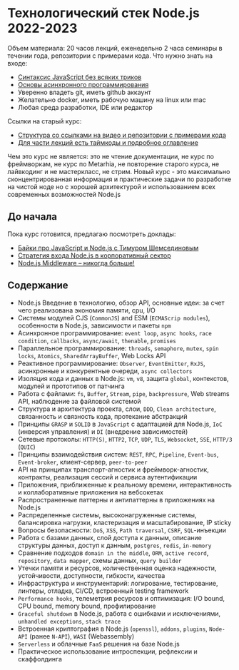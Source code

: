 # Технологический стек Node.js 2022-2023

Объем материала: 20 часов лекций, еженедельно 2 часа семинары в течении года, репозитории с примерами кода.
Что нужно знать на входе:
- [Синтаксис JavaScript без всяких триков](https://github.com/HowProgrammingWorks/Index/blob/master/Courses/Fundamentals.md)
- [Основы асинхронного программирования](https://github.com/HowProgrammingWorks/Index/blob/master/Courses/Asynchronous.md)
- Уверенно владеть git, иметь github аккаунт
- Желательно docker, иметь рабочую машину на linux или mac
- Любая среда разработки, IDE или редактор

Ссылки на старый курс:
- [Структура со ссылками на видео и репозитории с примерами кода](NodeJS.md)
- [Для части лекций есть таймкоды и подробное оглавление](NodeJS-timecodes.md)

Чем это курс не является: это не чтение документации, не курс по фреймворкам, не курс по Metarhia, не повторение старого курса, не лайвкодинг и не мастеркласс, не стрим. Новый курс - это максимально сконцентрированная информация и практические задачи по разработке на чистой ноде но с хорошей архитектурой и использованием всех современных возможностей Node.js

## До начала

Пока курс готовится, предлагаю посмотреть доклады:

- [Байки про JavaScript и Node.js с Тимуром Шемсединовым](https://youtu.be/hoKKYKMadQs)
- [Стратегия входа Node.js в корпоративный сектор](https://youtu.be/FLcBrP1KFYk)
- [Node.js Middleware – никогда больше!](https://youtu.be/RS8x73z4csI)

## Содержание

- Node.js Введение в технологию, обзор API, основные идеи: за счет чего реализована экономия памяти, cpu, I/O
- Системы модулей CJS (`CommonJS`) and ESM (`ECMAScrip modules`), особенности в Node.js, зависимости и пакеты `npm`
- Асинхронное программирование: `event loop`, `async hooks`, `race condition`, `callbacks`, `async/await`, `thenable`, `promises`
- Параллельное программирование: `threads`, `semaphore`, `mutex`, `spin locks`, `Atomics`, `SharedArrayBuffer`, Web Locks API
- Реактивное программирование: `Observer`, `EventEmitter`, `RxJS`, асинхронные и конкурентные очереди, `async collectors`
- Изоляция кода и данных в Node.js: `vm`, `v8`, защита `global`, контекстов, модулей и прототипов от патчинга
- Работа с файлами: `fs`, `Buffer`, `Stream`, `pipe`, `backpressure`, Web streams API, наблюдение за файловой системой
- Структура и архитектура проекта, слои, `DDD`, `Clean architecture`, связанность и связность кода, протекание абстракций
- Принципы `GRASP` и `SOLID` в `JavaScript` с адаптацией для Node.js, `IoC` (инверсия управления) и `DI` (внедрение зависимостей)
- Сетевые протоколы: `HTTP(S)`, `HTTP2`, `TCP`, `UDP`, `TLS`, `Websocket`, `SSE`, `HTTP/3` (`QUIC`)
- Принципы взаимодействия систем: `REST`, `RPC`, `Pipeline`, `Event-bus`, `Event-broker`, клиент-сервер, `peer-to-peer`
- API на принципах транспорт-агностик и фреймворк-агностик, контракты, реализация сессий и сервиса аутентификации
- Приложения, приближенные к реальному времени, интерактивность и коллаборативные приложения на вебсокетах
- Распространенные паттерны и антипаттерны в приложениях на Node.js
- Распределенные системы, высоконагруженные системы, балансировка нагрузки, кластеризация и масштабирование, IP sticky
- Вопросы безопасности: `DoS`, `XSS`, `Path traversal`, `CSRF`, `SQL`-инъекции
- Работа с базами данных, слой доступа к данным, описание структуры данных, доступ к данным, `postgres`, `redis`, `in-memory`
- Сравнение подходов `domain in the middle`, `ORM`, `active record`, `repository`, `data mapper`, схемы данных, `query builder`
- Утечки памяти и ресурсов, количественная оценка надежности, устойчивости, доступности, гибкости, качества
- Инфраструктура и инструментарий: логирование, тестирование, линтеры, отладка, CI/CD, встроенный testing framework
- `Performance hooks`, телеметрия ресурсов и оптимизация: I/O bound, CPU bound, memory bound, профилирование
- `Graceful shutdown` в Node.js, работа с ошибками и исключениями, `unhandled exceptions`, `stack trace`
- Встроенная криптография в Node.js (`openssl`), `addons`, `plugins`, `Node-API` (ранее `N-API`), `WASI` (Webassembly)
- `Serverless` и облачные `FaaS` решения на базе Node.js
- Практическое использование интроспекции, рефлекcии и скаффолдинга
